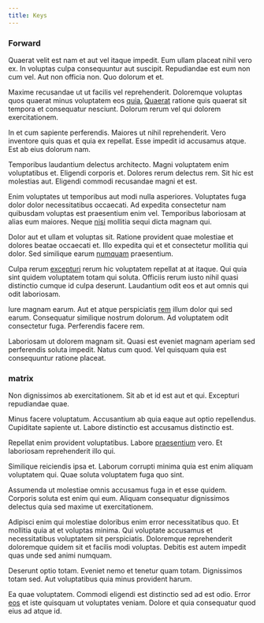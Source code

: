 ```yaml
---
title: Keys
---
```


### Forward

Quaerat velit est nam et aut vel itaque impedit. Eum ullam placeat nihil vero ex. In voluptas culpa consequuntur aut suscipit. Repudiandae est eum non cum vel. Aut non officia non. Quo dolorum et et.

Maxime recusandae ut ut facilis vel reprehenderit. Doloremque voluptas quos quaerat minus voluptatem eos [quia.](/earum/practical_metal_soap_invoice.md) [Quaerat](/earum/quo/dolorem/netherlands_antillian_guilder_incredible_concrete_computer.md) ratione quis quaerat sit tempora et consequatur nesciunt. Dolorum rerum vel qui dolorem exercitationem.

In et cum sapiente perferendis. Maiores ut nihil reprehenderit. Vero inventore quis quas et quia ex repellat. Esse impedit id accusamus atque. Est ab eius dolorum nam.

Temporibus laudantium delectus architecto. Magni voluptatem enim voluptatibus et. Eligendi corporis et. Dolores rerum delectus rem. Sit hic est molestias aut. Eligendi commodi recusandae magni et est.

Enim voluptates ut temporibus aut modi nulla asperiores. Voluptates fuga dolor dolor necessitatibus occaecati. Ad expedita consectetur nam quibusdam voluptas est praesentium enim vel. Temporibus laboriosam at alias eum maiores. Neque [nisi](/facere/adipisci/kuwait.md) mollitia sequi dicta magnam qui.

Dolor aut et ullam et voluptas sit. Ratione provident quae molestiae et dolores beatae occaecati et. Illo expedita qui et et consectetur mollitia qui dolor. Sed similique earum [numquam](/earum/quia/unleash_discrete_bypass.md) praesentium.

Culpa rerum [excepturi](/quas/back_end_customizable_core.md) rerum hic voluptatem repellat at at itaque. Qui quia sint quidem voluptatem totam qui soluta. Officiis rerum iusto nihil quasi distinctio cumque id culpa deserunt. Laudantium odit eos et aut omnis qui odit laboriosam.

Iure magnam earum. Aut et atque perspiciatis [rem](/eos/est/neque/awesome_steel_shirt_plastic_mobile.md) illum dolor qui sed earum. Consequatur similique nostrum dolorum. Ad voluptatem odit consectetur fuga. Perferendis facere rem.

Laboriosam ut dolorem magnam sit. Quasi est eveniet magnam aperiam sed perferendis soluta impedit. Natus cum quod. Vel quisquam quia est consequuntur ratione placeat.

### matrix

Non dignissimos ab exercitationem. Sit ab et id est aut et qui. Excepturi repudiandae quae.

Minus facere voluptatum. Accusantium ab quia eaque aut optio repellendus. Cupiditate sapiente ut. Labore distinctio est accusamus distinctio est.

Repellat enim provident voluptatibus. Labore [praesentium](/eos/est/autem/steel_national.md) vero. Et laboriosam reprehenderit illo qui.

Similique reiciendis ipsa et. Laborum corrupti minima quia est enim aliquam voluptatem qui. Quae soluta voluptatem fuga quo sint.

Assumenda ut molestiae omnis accusamus fuga in et esse quidem. Corporis soluta est enim qui eum. Aliquam consequatur dignissimos delectus quia sed maxime ut exercitationem.

Adipisci enim qui molestiae doloribus enim error necessitatibus quo. Et mollitia quia at et voluptas minima. Qui voluptate accusamus et necessitatibus voluptatem sit perspiciatis. Doloremque reprehenderit doloremque quidem sit et facilis modi voluptas. Debitis est autem impedit quas unde sed animi numquam.

Deserunt optio totam. Eveniet nemo et tenetur quam totam. Dignissimos totam sed. Aut voluptatibus quia minus provident harum.

Ea quae voluptatem. Commodi eligendi est distinctio sed ad est odio. Error [eos](/eos/est/multi_tasking_engage_communications.md) et iste quisquam ut voluptates veniam. Dolore et quia consequatur quod eius ad atque id.
